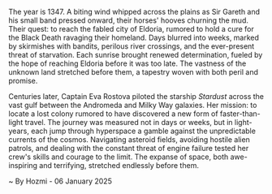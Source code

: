 
The year is 1347.  A biting wind whipped across the plains as Sir Gareth and his small band pressed onward, their horses' hooves churning the mud.  Their quest: to reach the fabled city of Eldoria, rumored to hold a cure for the Black Death ravaging their homeland.  Days blurred into weeks, marked by skirmishes with bandits, perilous river crossings, and the ever-present threat of starvation.  Each sunrise brought renewed determination, fueled by the hope of reaching Eldoria before it was too late.  The vastness of the unknown land stretched before them, a tapestry woven with both peril and promise.

Centuries later, Captain Eva Rostova piloted the starship *Stardust* across the vast gulf between the Andromeda and Milky Way galaxies.  Her mission: to locate a lost colony rumored to have discovered a new form of faster-than-light travel.  The journey was measured not in days or weeks, but in light-years, each jump through hyperspace a gamble against the unpredictable currents of the cosmos.  Navigating asteroid fields, avoiding hostile alien patrols, and dealing with the constant threat of engine failure tested her crew's skills and courage to the limit. The expanse of space, both awe-inspiring and terrifying, stretched endlessly before them.

~ By Hozmi - 06 January 2025
